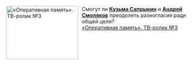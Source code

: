 <!--2025-03-28 08:00:18-->
<div class="yb">
  <div class="rss smaller1 kino_kino"><a href="https://www.kino-teatr.ru/video/47714/" title="«Оперативная память». ТВ-ролик №3"><img src="https://www.kino-teatr.ru/video/4/1/47714/poster.jpg" width="196" height="147" align="left" hspace="5" style="margin: 0px 10px 0px 5px" alt="«Оперативная память». ТВ-ролик №3"/></a>Смогут ли <a href=https://www.kino-teatr.ru/kino/acter/m/ros/444384/bio/ target=_blank><strong>Кузьма Сапрыкин</strong></a> и <a href=https://www.kino-teatr.ru/kino/acter/m/ros/3992/bio/ target=_blank><strong>Андрей Смоляков</strong></a> преодолеть разногласия ради общей цели? <br><a class="light" href="https://www.kino-teatr.ru/video/47714/">«Оперативная память». ТВ-ролик №3</a></div>
</div>
